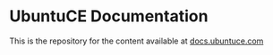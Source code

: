 # UbuntuCE Documentation

This is the repository for the content available at [docs.ubuntuce.com](https://docs.ubuntuce.com)